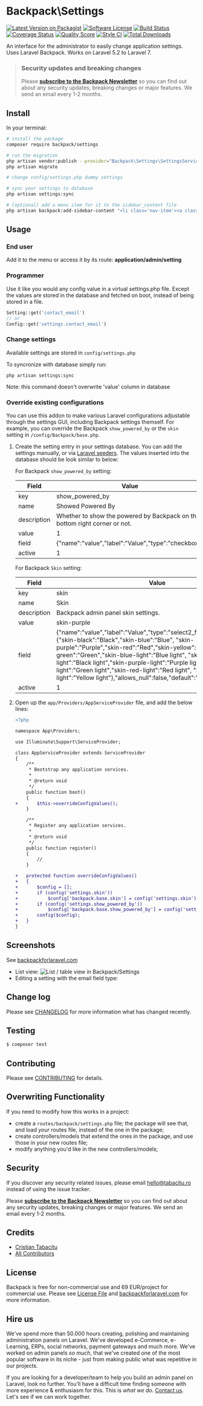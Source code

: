 # Backpack\Settings

[![Latest Version on Packagist][ico-version]][link-packagist]
[![Software License][ico-license]](LICENSE.md)
[![Build Status][ico-travis]][link-travis]
[![Coverage Status][ico-scrutinizer]][link-scrutinizer]
[![Quality Score][ico-code-quality]][link-code-quality]
[![Style CI](https://styleci.io/repos/53683729/shield)](https://styleci.io/repos/53683729)
[![Total Downloads][ico-downloads]][link-downloads]

An interface for the administrator to easily change application settings. Uses Laravel Backpack. Works on Laravel 5.2 to Laravel 7.

> ### Security updates and breaking changes
> Please **[subscribe to the Backpack Newsletter](http://backpackforlaravel.com/newsletter)** so you can find out about any security updates, breaking changes or major features. We send an email every 1-2 months.

## Install

In your terminal:

``` bash
# install the package
composer require backpack/settings

# run the migration
php artisan vendor:publish --provider="Backpack\Settings\SettingsServiceProvider"
php artisan migrate

# change config/settings.php dummy settings

# sync your settings to database
php artisan settings:sync

# [optional] add a menu item for it to the sidebar_content file
php artisan backpack:add-sidebar-content "<li class='nav-item'><a class='nav-link' href='{{ backpack_url('setting') }}'><i class='nav-icon la la-cog'></i> <span>Settings</span></a></li>"

```

## Usage

### End user
Add it to the menu or access it by its route: **application/admin/setting**

### Programmer
Use it like you would any config value in a virtual settings.php file. Except the values are stored in the database and fetched on boot, instead of being stored in a file.

``` php
Setting::get('contact_email')
// or 
Config::get('settings.contact_email')
```

### Change settings

Available settings are stored in `config/settings.php`

To syncronize with database simply run: 

```
php artisan settings:sync
```

Note: this command doesn't overwrite 'value' column in database

### Override existing configurations

You can use this addon to make various Laravel configurations adjustable through the settings GUI, including Backpack settings themself.
For example, you can override the Backpack `show_powered_by` or the `skin` setting in `/config/Backpack/base.php`.

1. Create the setting entry in your settings database. You can add the settings manually, or via [Laravel seeders](https://laravel.com/docs/seeding). The values inserted into the database should be look similar to below:

   For Backpack `show_powered_by` setting:

   | Field | Value |
   | --- | --- |
   | key | show_powered_by |
   | name | Showed Powered By |
   | description | Whether to show the powered by Backpack on the bottom right corner or not. |
   | value | 1 |
   | field | {"name":"value","label":"Value","type":"checkbox"} |
   | active | 1 |

   For Backpack `Skin` setting:

   | Field | Value |
   | --- | --- |
   | key | skin |
   | name | Skin |
   | description | Backpack admin panel skin settings. |
   | value | skin-purple |
   | field | {"name":"value","label":"Value","type":"select2_from_array","options":{"skin-black":"Black","skin-blue":"Blue",   "skin-purple":"Purple","skin-red":"Red","skin-yellow":"Yellow","skin-green":"Green","skin-blue-light":"Blue light",   "skin-black-light":"Black light","skin-purple-light":"Purple light","skin-green-light":"Green light","skin-red-light":"Red light",   "skin-yellow-light":"Yellow light"},"allows_null":false,"default":"skin-purple"} |
   | active | 1 |

2. Open up the `app/Providers/AppServiceProvider` file, and add the below lines:

   ```diff
   <?php
   
   namespace App\Providers;
   
   use Illuminate\Support\ServiceProvider;
   
   class AppServiceProvider extends ServiceProvider
   {
       /**
        * Bootstrap any application services.
        *
        * @return void
        */
       public function boot()
       {
   +       $this->overrideConfigValues();
       }
   
       /**
        * Register any application services.
        *
        * @return void
        */
       public function register()
       {
           //
       }
   
   +   protected function overrideConfigValues()
   +   {
   +       $config = [];
   +       if (config('settings.skin'))
   +           $config['backpack.base.skin'] = config('settings.skin');
   +       if (config('settings.show_powered_by'))
   +           $config['backpack.base.show_powered_by'] = config('settings.show_powered_by') == '1';
   +       config($config);
   +   }
   }
   ```

## Screenshots

See [backpackforlaravel.com](https://backpackforlaravel.com)

- List view:
![List / table view in Backpack/Settings](https://backpackforlaravel.com/uploads/screenshots/settings_list.png)
- Editing a setting with the email field type:

## Change log

Please see [CHANGELOG](CHANGELOG.md) for more information what has changed recently.

## Testing

``` bash
$ composer test
```

## Contributing

Please see [CONTRIBUTING](CONTRIBUTING.md) for details.

## Overwriting Functionality

If you need to modify how this works in a project: 
- create a ```routes/backpack/settings.php``` file; the package will see that, and load _your_ routes file, instead of the one in the package; 
- create controllers/models that extend the ones in the package, and use those in your new routes file;
- modify anything you'd like in the new controllers/models;

## Security

If you discover any security related issues, please email hello@tabacitu.ro instead of using the issue tracker.

Please **[subscribe to the Backpack Newsletter](http://backpackforlaravel.com/newsletter)** so you can find out about any security updates, breaking changes or major features. We send an email every 1-2 months.

## Credits

- [Cristian Tabacitu][link-author]
- [All Contributors][link-contributors]

## License

Backpack is free for non-commercial use and 69 EUR/project for commercial use. Please see [License File](LICENSE.md) and [backpackforlaravel.com](https://backpackforlaravel.com/pricing) for more information.

## Hire us

We've spend more than 50.000 hours creating, polishing and maintaining administration panels on Laravel. We've developed e-Commerce, e-Learning, ERPs, social networks, payment gateways and much more. We've worked on admin panels _so much_, that we've created one of the most popular software in its niche - just from making public what was repetitive in our projects.

If you are looking for a developer/team to help you build an admin panel on Laravel, look no further. You'll have a difficult time finding someone with more experience & enthusiasm for this. This is _what we do_. [Contact us](https://backpackforlaravel.com/need-freelancer-or-development-team). Let's see if we can work together.


[ico-version]: https://img.shields.io/packagist/v/backpack/settings.svg?style=flat-square
[ico-license]: https://img.shields.io/badge/license-MIT-brightgreen.svg?style=flat-square
[ico-travis]: https://img.shields.io/travis/laravel-backpack/settings/master.svg?style=flat-square
[ico-scrutinizer]: https://img.shields.io/scrutinizer/coverage/g/laravel-backpack/settings.svg?style=flat-square
[ico-code-quality]: https://img.shields.io/scrutinizer/g/laravel-backpack/settings.svg?style=flat-square
[ico-downloads]: https://img.shields.io/packagist/dt/backpack/settings.svg?style=flat-square

[link-packagist]: https://packagist.org/packages/backpack/settings
[link-travis]: https://travis-ci.org/laravel-backpack/settings
[link-scrutinizer]: https://scrutinizer-ci.com/g/laravel-backpack/settings/code-structure
[link-code-quality]: https://scrutinizer-ci.com/g/laravel-backpack/settings
[link-downloads]: https://packagist.org/packages/backpack/settings
[link-author]: http://tabacitu.ro
[link-contributors]: ../../contributors
